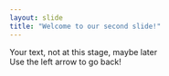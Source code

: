 ```yaml
---
layout: slide
title: "Welcome to our second slide!"
---
```

Your text, not at this stage, maybe later  
Use the left arrow to go back!
